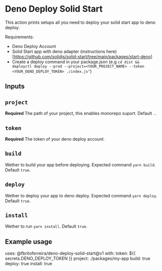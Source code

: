 # Deno Deploy Solid Start

This action prints setups all you need to deploy your solid start app to deno deploy.

Requirements:
- Deno Deploy Account
- Solid Start app with deno adapter (instructions here)[https://github.com/solidjs/solid-start/tree/main/packages/start-deno]
- Create a deploy command in your package.json (e.g `cd dist && deployctl deploy --prod --project=<YOUR_PROJECT_NAME> --token <YOUR_DENO_DEPLOY_TOKEN> ./index.js"`)


## Inputs

## `project`

**Required** The path of your project, this enables monorepo suport. Default `.`.

## `token`

**Required** The token of your deno deploy account.

## `build`

Wether to build your app before deploying. Expected command `yarn build`. Default `true`.

## `deploy`

Wether to deploy your app to deno deploy. Expected command `yarn deploy`. Default `true`.

## `install`

Wether to run `yarn install`. Default `true`.

## Example usage

uses: @fbritoferreira/deno-deploy-solid-start@v1
with:
  token: ${{ secrets.DENO_DEPLOY_TOKEN }}
  project: ./packages/my-app
  build: true
  deploy: true
  install: true